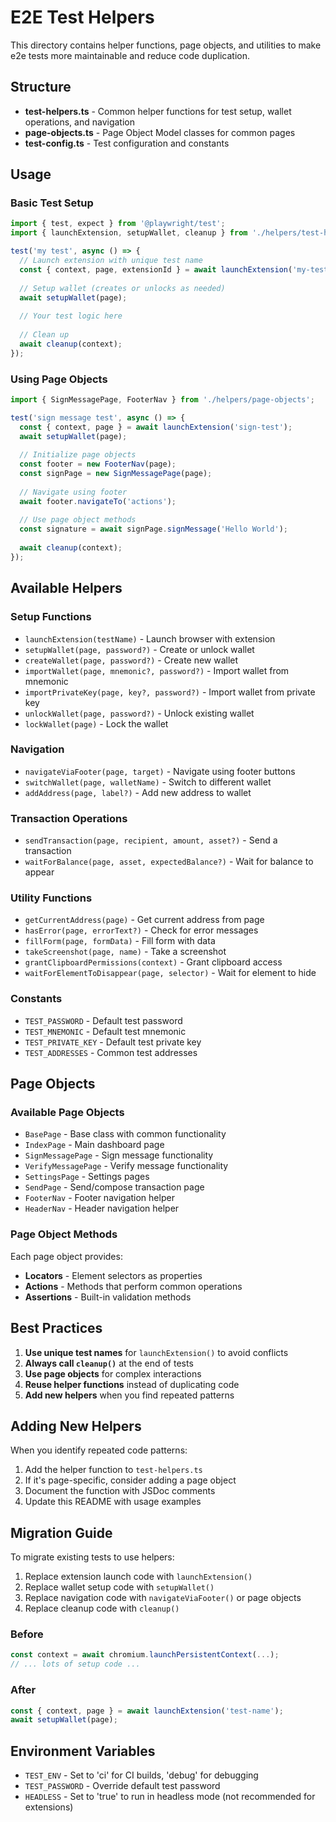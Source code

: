 # E2E Test Helpers

This directory contains helper functions, page objects, and utilities to make e2e tests more maintainable and reduce code duplication.

## Structure

- **test-helpers.ts** - Common helper functions for test setup, wallet operations, and navigation
- **page-objects.ts** - Page Object Model classes for common pages
- **test-config.ts** - Test configuration and constants

## Usage

### Basic Test Setup

```typescript
import { test, expect } from '@playwright/test';
import { launchExtension, setupWallet, cleanup } from './helpers/test-helpers';

test('my test', async () => {
  // Launch extension with unique test name
  const { context, page, extensionId } = await launchExtension('my-test-name');
  
  // Setup wallet (creates or unlocks as needed)
  await setupWallet(page);
  
  // Your test logic here
  
  // Clean up
  await cleanup(context);
});
```

### Using Page Objects

```typescript
import { SignMessagePage, FooterNav } from './helpers/page-objects';

test('sign message test', async () => {
  const { context, page } = await launchExtension('sign-test');
  await setupWallet(page);
  
  // Initialize page objects
  const footer = new FooterNav(page);
  const signPage = new SignMessagePage(page);
  
  // Navigate using footer
  await footer.navigateTo('actions');
  
  // Use page object methods
  const signature = await signPage.signMessage('Hello World');
  
  await cleanup(context);
});
```

## Available Helpers

### Setup Functions

- `launchExtension(testName)` - Launch browser with extension
- `setupWallet(page, password?)` - Create or unlock wallet
- `createWallet(page, password?)` - Create new wallet
- `importWallet(page, mnemonic?, password?)` - Import wallet from mnemonic
- `importPrivateKey(page, key?, password?)` - Import wallet from private key
- `unlockWallet(page, password?)` - Unlock existing wallet
- `lockWallet(page)` - Lock the wallet

### Navigation

- `navigateViaFooter(page, target)` - Navigate using footer buttons
- `switchWallet(page, walletName)` - Switch to different wallet
- `addAddress(page, label?)` - Add new address to wallet

### Transaction Operations

- `sendTransaction(page, recipient, amount, asset?)` - Send a transaction
- `waitForBalance(page, asset, expectedBalance?)` - Wait for balance to appear

### Utility Functions

- `getCurrentAddress(page)` - Get current address from page
- `hasError(page, errorText?)` - Check for error messages
- `fillForm(page, formData)` - Fill form with data
- `takeScreenshot(page, name)` - Take a screenshot
- `grantClipboardPermissions(context)` - Grant clipboard access
- `waitForElementToDisappear(page, selector)` - Wait for element to hide

### Constants

- `TEST_PASSWORD` - Default test password
- `TEST_MNEMONIC` - Default test mnemonic
- `TEST_PRIVATE_KEY` - Default test private key
- `TEST_ADDRESSES` - Common test addresses

## Page Objects

### Available Page Objects

- `BasePage` - Base class with common functionality
- `IndexPage` - Main dashboard page
- `SignMessagePage` - Sign message functionality
- `VerifyMessagePage` - Verify message functionality
- `SettingsPage` - Settings pages
- `SendPage` - Send/compose transaction page
- `FooterNav` - Footer navigation helper
- `HeaderNav` - Header navigation helper

### Page Object Methods

Each page object provides:
- **Locators** - Element selectors as properties
- **Actions** - Methods that perform common operations
- **Assertions** - Built-in validation methods

## Best Practices

1. **Use unique test names** for `launchExtension()` to avoid conflicts
2. **Always call `cleanup()`** at the end of tests
3. **Use page objects** for complex interactions
4. **Reuse helper functions** instead of duplicating code
5. **Add new helpers** when you find repeated patterns

## Adding New Helpers

When you identify repeated code patterns:

1. Add the helper function to `test-helpers.ts`
2. If it's page-specific, consider adding a page object
3. Document the function with JSDoc comments
4. Update this README with usage examples

## Migration Guide

To migrate existing tests to use helpers:

1. Replace extension launch code with `launchExtension()`
2. Replace wallet setup code with `setupWallet()`
3. Replace navigation code with `navigateViaFooter()` or page objects
4. Replace cleanup code with `cleanup()`

### Before
```typescript
const context = await chromium.launchPersistentContext(...);
// ... lots of setup code ...
```

### After
```typescript
const { context, page } = await launchExtension('test-name');
await setupWallet(page);
```

## Environment Variables

- `TEST_ENV` - Set to 'ci' for CI builds, 'debug' for debugging
- `TEST_PASSWORD` - Override default test password
- `HEADLESS` - Set to 'true' to run in headless mode (not recommended for extensions)
